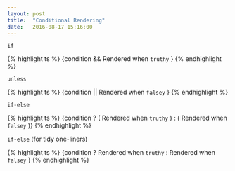 ```yaml
---
layout: post
title:  "Conditional Rendering"
date:   2016-08-17 15:16:00
---
```


`if`

{% highlight ts %}
{condition && <span>Rendered when `truthy`</span> }
{% endhighlight %}

`unless`

{% highlight ts %}
{condition || <span>Rendered when `falsey`</span> }
{% endhighlight %}

`if-else`

{% highlight ts %}
{condition ? (
  <span>Rendered when `truthy`</span>
) : (
  <span>Rendered when `falsey`</span>
)}
{% endhighlight %}

`if-else` (for tidy one-liners)

{% highlight ts %}
{condition
  ? <span>Rendered when `truthy`</span>
  : <span>Rendered when `falsey`</span>
}
{% endhighlight %}